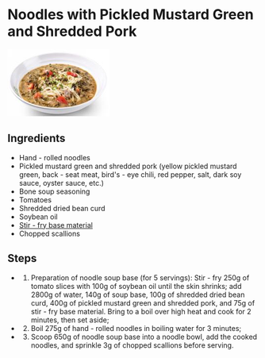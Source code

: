 # Noodles with Pickled Mustard Green and Shredded Pork

![Noodles with Pickled Mustard Green and Shredded Pork](/images/雪菜肉丝面.png)

## Ingredients

- Hand - rolled noodles
- Pickled mustard green and shredded pork (yellow pickled mustard green, back - seat meat, bird's - eye chili, red pepper, salt, dark soy sauce, oyster sauce, etc.)
- Bone soup seasoning
- Tomatoes
- Shredded dried bean curd
- Soybean oil
- [Stir - fry base material](/配料/炒菜基料.md)
- Chopped scallions

## Steps

- 1. Preparation of noodle soup base (for 5 servings): Stir - fry 250g of tomato slices with 100g of soybean oil until the skin shrinks; add 2800g of water, 140g of soup base, 100g of shredded dried bean curd, 400g of pickled mustard green and shredded pork, and 75g of stir - fry base material. Bring to a boil over high heat and cook for 2 minutes, then set aside;
- 2. Boil 275g of hand - rolled noodles in boiling water for 3 minutes;
- 3. Scoop 650g of noodle soup base into a noodle bowl, add the cooked noodles, and sprinkle 3g of chopped scallions before serving.
